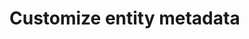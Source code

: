 # Customize entity metadata

<!-- https://docs.microsoft.com/en-us/dynamics365/customer-engagement/developer/customize-entity-metadata -->